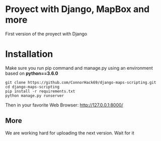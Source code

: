 # Proyect with Django, MapBox and more

First version of the proyect with Django


# Installation

Make sure you run pip command and manage.py using an environment based on **python==3.6.0**

    git clone https://github.com/ConnorHack69/django-maps-scripting.git
    cd django-maps-scripting
    pip install -r requirements.txt
    python manage.py runserver
    
Then in your favorite Web Browser: http://127.0.0.1:8000/

## More

We are working hard for uploading the next version. Wait for it
